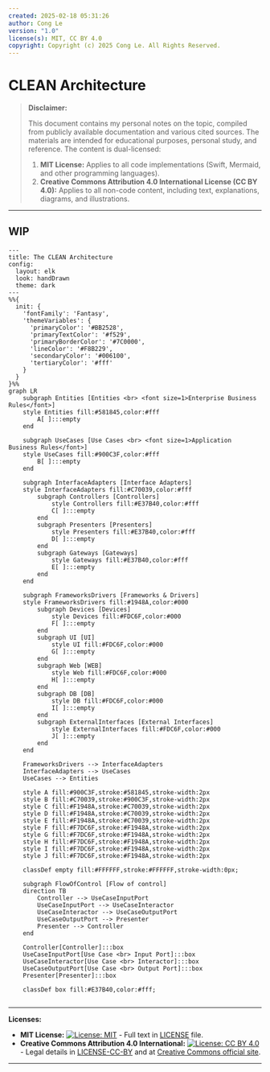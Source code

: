 ```yaml
---
created: 2025-02-18 05:31:26
author: Cong Le
version: "1.0"
license(s): MIT, CC BY 4.0
copyright: Copyright (c) 2025 Cong Le. All Rights Reserved.
---
```




# CLEAN Architecture
> **Disclaimer:**
>
> This document contains my personal notes on the topic,
> compiled from publicly available documentation and various cited sources.
> The materials are intended for educational purposes, personal study, and reference.
> The content is dual-licensed:
> 1. **MIT License:** Applies to all code implementations (Swift, Mermaid, and other programming languages).
> 2. **Creative Commons Attribution 4.0 International License (CC BY 4.0):** Applies to all non-code content, including text, explanations, diagrams, and illustrations.
---

## WIP

```mermaid
---
title: The CLEAN Architecture
config:
  layout: elk
  look: handDrawn
  theme: dark
---
%%{
  init: {
    'fontFamily': 'Fantasy',
    'themeVariables': {
      'primaryColor': '#BB2528',
      'primaryTextColor': '#f529',
      'primaryBorderColor': '#7C0000',
      'lineColor': '#F8B229',
      'secondaryColor': '#006100',
      'tertiaryColor': '#fff'
    }
  }
}%%
graph LR
    subgraph Entities [Entities <br> <font size=1>Enterprise Business Rules</font>]
    style Entities fill:#581845,color:#fff
        A[ ]:::empty
    end

    subgraph UseCases [Use Cases <br> <font size=1>Application Business Rules</font>]
    style UseCases fill:#900C3F,color:#fff
        B[ ]:::empty
    end

    subgraph InterfaceAdapters [Interface Adapters]
    style InterfaceAdapters fill:#C70039,color:#fff
        subgraph Controllers [Controllers]
            style Controllers fill:#E37B40,color:#fff
            C[ ]:::empty
        end
        subgraph Presenters [Presenters]
            style Presenters fill:#E37B40,color:#fff
            D[ ]:::empty
        end
        subgraph Gateways [Gateways]
            style Gateways fill:#E37B40,color:#fff
            E[ ]:::empty
        end
    end

    subgraph FrameworksDrivers [Frameworks & Drivers]
    style FrameworksDrivers fill:#1948A,color:#000
        subgraph Devices [Devices]
            style Devices fill:#FDC6F,color:#000
            F[ ]:::empty
        end
        subgraph UI [UI]
            style UI fill:#FDC6F,color:#000
            G[ ]:::empty
        end
        subgraph Web [WEB]
            style Web fill:#FDC6F,color:#000
            H[ ]:::empty
        end
        subgraph DB [DB]
            style DB fill:#FDC6F,color:#000
            I[ ]:::empty
        end
        subgraph ExternalInterfaces [External Interfaces]
            style ExternalInterfaces fill:#FDC6F,color:#000
            J[ ]:::empty
        end
    end

    FrameworksDrivers --> InterfaceAdapters
    InterfaceAdapters --> UseCases
    UseCases --> Entities

    style A fill:#900C3F,stroke:#581845,stroke-width:2px
    style B fill:#C70039,stroke:#900C3F,stroke-width:2px
    style C fill:#F1948A,stroke:#C70039,stroke-width:2px
    style D fill:#F1948A,stroke:#C70039,stroke-width:2px
    style E fill:#F1948A,stroke:#C70039,stroke-width:2px
    style F fill:#F7DC6F,stroke:#F1948A,stroke-width:2px
    style G fill:#F7DC6F,stroke:#F1948A,stroke-width:2px
    style H fill:#F7DC6F,stroke:#F1948A,stroke-width:2px
    style I fill:#F7DC6F,stroke:#F1948A,stroke-width:2px
    style J fill:#F7DC6F,stroke:#F1948A,stroke-width:2px

    classDef empty fill:#FFFFFF,stroke:#FFFFFF,stroke-width:0px;

    subgraph FlowOfControl [Flow of control]
    direction TB
        Controller --> UseCaseInputPort
        UseCaseInputPort --> UseCaseInteractor
        UseCaseInteractor --> UseCaseOutputPort
        UseCaseOutputPort --> Presenter
        Presenter --> Controller
    end

    Controller[Controller]:::box
    UseCaseInputPort[Use Case <br> Input Port]:::box
    UseCaseInteractor[Use Case <br> Interactor]:::box
    UseCaseOutputPort[Use Case <br> Output Port]:::box
    Presenter[Presenter]:::box

    classDef box fill:#E37B40,color:#fff;
    
```


---
**Licenses:**

- **MIT License:**  [![License: MIT](https://img.shields.io/badge/License-MIT-yellow.svg)](LICENSE) - Full text in [LICENSE](LICENSE) file.
- **Creative Commons Attribution 4.0 International:** [![License: CC BY 4.0](https://licensebuttons.net/l/by/4.0/88x31.png)](LICENSE-CC-BY) - Legal details in [LICENSE-CC-BY](LICENSE-CC-BY) and at [Creative Commons official site](http://creativecommons.org/licenses/by/4.0/).

---